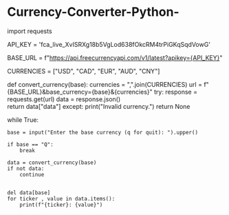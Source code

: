 # Currency-Converter-Python-
import requests

API_KEY = 'fca_live_XvISRXg18b5VgLod638fOkcRM4trPiGKqSqdVowG'

BASE_URL = f"https://api.freecurrencyapi.com/v1/latest?apikey={API_KEY}"

CURRENCIES = ["USD", "CAD", "EUR", "AUD", "CNY"]

def convert_currency(base):
    currencies = ",".join(CURRENCIES)
    url = f"{BASE_URL}&base_currency={base}&{currencies}"
    try:
        response = requests.get(url)
        data = response.json()   
        return data["data"]
    except:
        print("Invalid currency.")
        return None
 
while True:
        
    base = input("Enter the base currency (q for quit): ").upper()
    
    if base == "Q":
        break
    
    data = convert_currency(base)
    if not data:
        continue 
    
 
    del data[base]
    for ticker , value in data.items():
        print(f"{ticker}: {value}")
